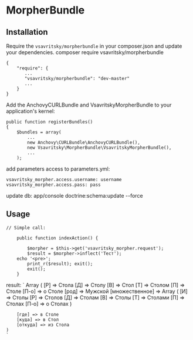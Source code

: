 # MorpherBundle #

## Installation ##

Require the `vsavritsky/morpherbundle` in your composer.json and update your dependencies.
composer require vsavritsky/morpherbundle

    {
        "require": {
           ...
           "vsavritsky/morpherbundle": "dev-master"
           ...
        }
    }

Add the AnchovyCURLBundle and VsavritskyMorpherBundle to your application's kernel:

    public function registerBundles()
    {
        $bundles = array(
            ...
            new Anchovy\CURLBundle\AnchovyCURLBundle(),
            new Vsavritsky\MorpherBundle\VsavritskyMorpherBundle(),
            ...
        );

add parameters access to parameters.yml:

    vsavritsky_morpher.access.username: username
    vsavritsky_morpher.access.pass: pass

update db:
app/console doctrine:schema:update --force

## Usage ##

	// Simple call:

	    public function indexAction() {

      		$morpher = $this->get('vsavritsky_morpher.request');
      		$result = $morpher->inflect('Тест');
		echo '<pre>';
	      	print_r($result); exit();
	      	exit();
	    }

result: 
	`
	Array (
	    [Р] => Стола
	    [Д] => Столу
	    [В] => Стол
	    [Т] => Столом
	    [П] => Столе
	    [П-о] => о Столе
	    [род] => Мужской
	    [множественное] => Array (
	            [И] => Столы
	            [Р] => Столов
	            [Д] => Столам
	            [В] => Столы
	            [Т] => Столами
	            [П] => Столах
	            [П-о] => о Столах
	        )
	
	    [где] => в Столе
	    [куда] => в Стол
	    [откуда] => из Стола
	)
	`
